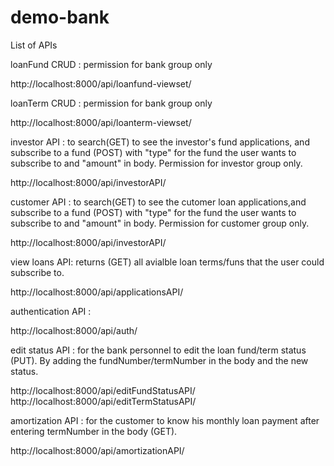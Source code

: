 # demo-bank

List of APIs

loanFund CRUD : permission for bank group only 

http://localhost:8000/api/loanfund-viewset/

loanTerm CRUD : permission for bank group only 

http://localhost:8000/api/loanterm-viewset/

investor API : to search(GET) to see the investor's fund applications, and subscribe to a fund (POST) with "type" for the fund the user wants to subscribe to and "amount" in body. Permission for investor group only.

http://localhost:8000/api/investorAPI/

customer API : to search(GET) to see the cutomer loan applications,and subscribe to a fund (POST) with "type" for the fund the user wants to subscribe to and "amount" in body. Permission for customer group only.

http://localhost:8000/api/investorAPI/

view loans API: returns (GET) all avialble loan terms/funs that the user could subscribe to.

http://localhost:8000/api/applicationsAPI/

authentication API :

http://localhost:8000/api/auth/

edit status API : for the bank personnel to edit the loan fund/term status (PUT). By adding the fundNumber/termNumber in the body and the new status.

http://localhost:8000/api/editFundStatusAPI/
http://localhost:8000/api/editTermStatusAPI/

amortization API : for the customer to know his monthly loan payment after entering termNumber in the body (GET).

http://localhost:8000/api/amortizationAPI/


